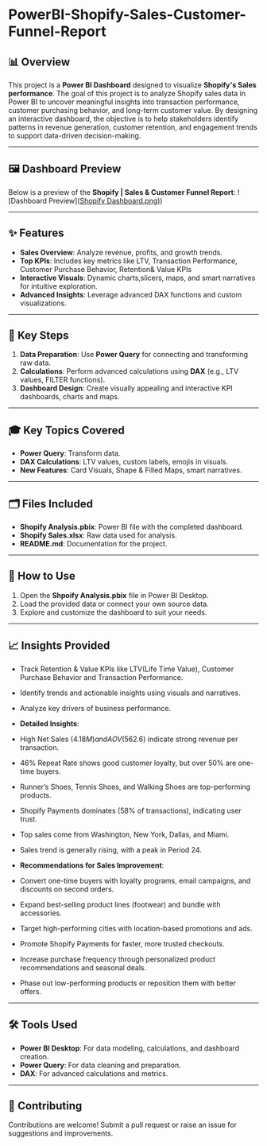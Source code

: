 # PowerBI-Shopify-Sales-Customer-Funnel-Report


## 📊 Overview
This project is a **Power BI Dashboard** designed to visualize **Shopify's Sales performance**. The goal of this project is to analyze Shopify sales data in Power BI to uncover meaningful insights into transaction performance, customer purchasing behavior, and long-term customer value. By designing an interactive dashboard, the objective is to help stakeholders identify patterns in revenue generation, customer retention, and engagement trends to support data-driven decision-making.

---

## 🖼️ Dashboard Preview
Below is a preview of the **Shopify | Sales & Customer Funnel Report**:
![Dashboard Preview]([Shopify Dashboard.png)](https://github.com/Manuk199719/PowerBI-Shopify-Sales-Customer-Funnel-Report/blob/53e9be09921b22161c31772f8a292ccf49525c44/Shopify%20Dashboard.png))



---

## ✨ Features
- **Sales Overview**: Analyze revenue, profits, and growth trends.  
- **Top KPIs**: Includes key metrics like LTV, Transaction Performance, Customer Purchase Behavior, Retention& Value KPIs  
- **Interactive Visuals**: Dynamic charts,slicers, maps, and smart narratives for intuitive exploration.  
- **Advanced Insights**: Leverage advanced DAX functions and custom visualizations.
---

## 🔧 Key Steps
1. **Data Preparation**: Use **Power Query** for connecting and transforming raw data.    
2. **Calculations**: Perform advanced calculations using **DAX** (e.g., LTV values, FILTER functions).  
3. **Dashboard Design**: Create visually appealing and interactive KPI dashboards, charts and maps.
---

## 🎓 Key Topics Covered
- **Power Query**: Transform data.   
- **DAX Calculations**: LTV values, custom labels, emojis in visuals.
- **New Features**: Card Visuals, Shape & Filled Maps, smart narratives. 
---

## 🗂️ Files Included
- **Shopify Analysis.pbix**: Power BI file with the completed dashboard.  
- **Shopify Sales.xlsx**: Raw data used for analysis.  
- **README.md**: Documentation for the project.
---

## 🚀 How to Use
1. Open the **Shpoify Analysis.pbix** file in Power BI Desktop.  
2. Load the provided data or connect your own source data.  
3. Explore and customize the dashboard to suit your needs.  
---

## 📈 Insights Provided
- Track Retention & Value KPIs like LTV(Life Time Value), Customer Purchase Behavior and Transaction Performance.   
- Identify trends and actionable insights using visuals and narratives.  
- Analyze key drivers of business performance.
    
- **Detailed Insights**:
- High Net Sales ($4.18M) and AOV ($562.6) indicate strong revenue per transaction.
- 46% Repeat Rate shows good customer loyalty, but over 50% are one-time buyers.
- Runner’s Shoes, Tennis Shoes, and Walking Shoes are top-performing products.
- Shopify Payments dominates (58% of transactions), indicating user trust.
- Top sales come from Washington, New York, Dallas, and Miami.
- Sales trend is generally rising, with a peak in Period 24.

- **Recommendations for Sales Improvement**:
- Convert one-time buyers with loyalty programs, email campaigns, and discounts on second orders.
- Expand best-selling product lines (footwear) and bundle with accessories.
- Target high-performing cities with location-based promotions and ads.
- Promote Shopify Payments for faster, more trusted checkouts.
- Increase purchase frequency through personalized product recommendations and seasonal deals.
- Phase out low-performing products or reposition them with better offers.
---

## 🛠️ Tools Used
- **Power BI Desktop**: For data modeling, calculations, and dashboard creation.  
- **Power Query**: For data cleaning and preparation.  
- **DAX**: For advanced calculations and metrics.
---

## 🤝 Contributing
Contributions are welcome! Submit a pull request or raise an issue for suggestions and improvements.








